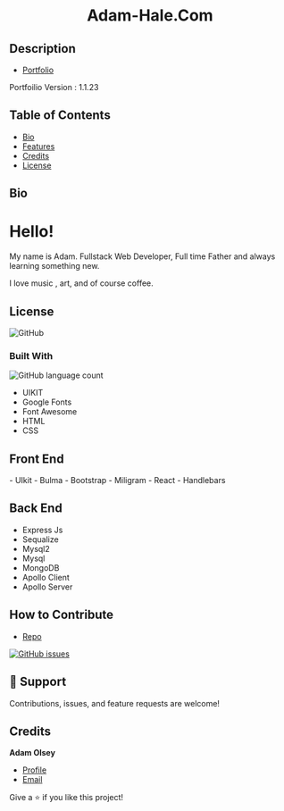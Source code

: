 <h1 align="center">Adam-Hale.Com</h1>

## Description

- [Portfolio](https://adam-hale.com "Live View")

<p>Portfoilio Version : 1.1.23 </p>

## Table of Contents

- [Bio](#bio)
- [Features](#features)
- [Credits](#credits)
- [License](#license)

## Bio

<h1>Hello!</h1>

<p>My name is Adam. Fullstack Web Developer, Full time Father and always learning something new.</p>

<p>I love music , art, and of course coffee. </p>

## License

![GitHub](https://img.shields.io/github/license/AdamHale88/continuous_creations)

### Built With

![GitHub language count](https://img.shields.io/github/languages/count/adamhale88/continuous_creations)

- UIKIT
- Google Fonts
- Font Awesome
- HTML
- CSS

## Front End

<p>
 - UIkit
 - Bulma
 - Bootstrap
 - Miligram
 - React
 - Handlebars
</p>

## Back End

<p>

- Express Js
- Sequalize
- Mysql2
- Mysql
- MongoDB
- Apollo Client
- Apollo Server

</p>

## How to Contribute

- [Repo](https://https://github.com/AdamHale88/continuous_creations "Continuous Creations")

[![GitHub issues](https://img.shields.io/github/issues/AdamHale88/continuous_creations?style=flat)](https://github.com/AdamHale88/continuous_creations/issues)

## 🤝 Support

Contributions, issues, and feature requests are welcome!

## Credits

**Adam Olsey**

- [Profile](https://github.com/AdamHale88 "Adam Olsey")
- [Email](mailto:adamhale88@tuta.io?subject=Hi "Hi!")

Give a ⭐️ if you like this project!